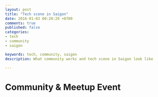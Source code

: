 ```yaml
---
layout: post
title: "Tech scene in Saigon"
date: 2016-01-03 00:20:29 +0700
comments: true
published: false
categories:
- tech 
- community
- saigon

keywords: tech, community, saigon
description: What community works and tech scene in Saigon look like

---
```


# Community & Meetup Event

